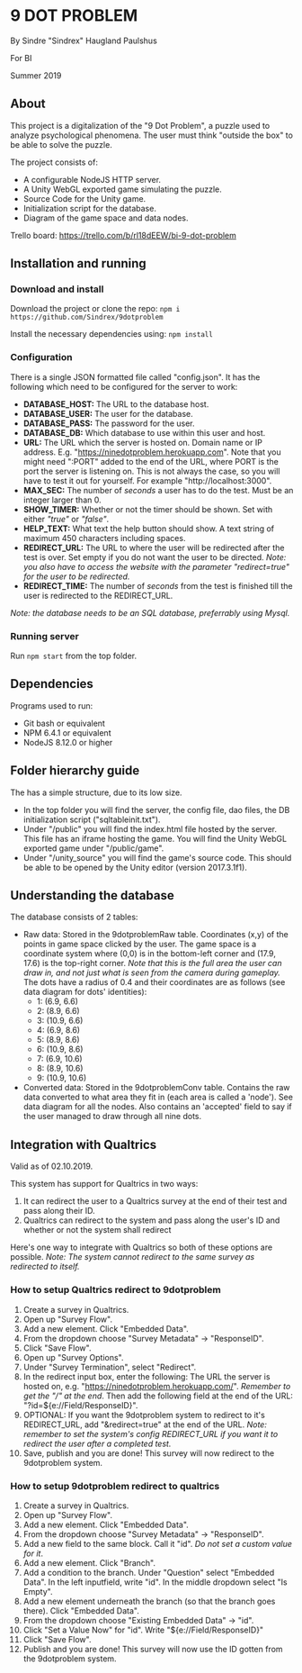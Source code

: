 # 9 DOT PROBLEM
By Sindre "Sindrex" Haugland Paulshus

For BI

Summer 2019

## About
This project is a digitalization of the "9 Dot Problem", a puzzle used to analyze psychological phenomena. The user must think "outside the box" to be able to solve the puzzle.

The project consists of:
 * A configurable NodeJS HTTP server.
 * A Unity WebGL exported game simulating the puzzle.
 * Source Code for the Unity game.
 * Initialization script for the database.
 * Diagram of the game space and data nodes.

Trello board: https://trello.com/b/rl18dEEW/bi-9-dot-problem

## Installation and running
### Download and install
Download the project or clone the repo:
`npm i https://github.com/Sindrex/9dotproblem`  

Install the necessary dependencies using:
`npm install`

### Configuration
There is a single JSON formatted file called "config.json". It has the following which need to be configured for the server to work:
 * **DATABASE_HOST:** The URL to the database host.
 * **DATABASE_USER:** The user for the database.
 * **DATABASE_PASS:** The password for the user.
 * **DATABASE_DB:** Which database to use within this user and host.
 * **URL:** The URL which the server is hosted on. Domain name or IP address. E.g. "https://ninedotproblem.herokuapp.com".
   Note that you might need ":PORT" added to the end of the URL, where PORT is the port the server is listening on. This is not always the case, so you will have to test it out for yourself. For example "http://localhost:3000".
 * **MAX_SEC:** The number of *seconds* a user has to do the test. Must be an integer larger than 0.
 * **SHOW_TIMER:** Whether or not the timer should be shown. Set with either *"true"* or *"false"*.
 * **HELP_TEXT:** What text the help button should show. A text string of maximum 450 characters including spaces.
 * **REDIRECT_URL:** The URL to where the user will be redirected after the test is over. Set empty if you do not want the user to be directed. *Note: you also have to access the website with the parameter "redirect=true" for the user to be redirected.*
 * **REDIRECT_TIME:** The number of *seconds* from the test is finished till the user is redirected to the REDIRECT_URL.

 *Note: the database needs to be an SQL database, preferrably using Mysql.*

### Running server
Run `npm start` from the top folder.

## Dependencies
Programs used to run:
 * Git bash or equivalent
 * NPM 6.4.1 or equivalent
 * NodeJS 8.12.0 or higher

## Folder hierarchy guide
The has a simple structure, due to its low size.
 * In the top folder you will find the server, the config file, dao files, the DB initialization script ("sqltableinit.txt").
 * Under "/public" you will find the index.html file hosted by the server. This file has an iframe hosting the game. You will find the Unity WebGL exported game under "/public/game".
 * Under "/unity_source" you will find the game's source code. This should be able to be opened by the Unity editor (version 2017.3.1f1).

## Understanding the database
The database consists of 2 tables:
 * Raw data: Stored in the 9dotproblemRaw table. Coordinates (x,y) of the points in game space clicked by the user. The game space is a coordinate system where (0,0) is in the bottom-left corner and (17.9, 17.6) is the top-right corner. *Note that this is the full area the user can draw in, and not just what is seen from the camera during gameplay.* The dots have a radius of 0.4 and their coordinates are as follows (see data diagram for dots' identities):
   * 1: (6.9, 6.6)
   * 2: (8.9, 6.6)
   * 3: (10.9, 6.6)
   * 4: (6.9, 8.6)
   * 5: (8.9, 8.6)
   * 6: (10.9, 8.6)
   * 7: (6.9, 10.6)
   * 8: (8.9, 10.6)
   * 9: (10.9, 10.6)
 * Converted data: Stored in the 9dotproblemConv table. Contains the raw data converted to what area they fit in (each area is called a 'node'). See data diagram for all the nodes. Also contains an 'accepted' field to say if the user managed to draw through all nine dots.

## Integration with Qualtrics
Valid as of 02.10.2019.

This system has support for Qualtrics in two ways:
 1. It can redirect the user to a Qualtrics survey at the end of their test and pass along their ID.
 2. Qualtrics can redirect to the system and pass along the user's ID and whether or not the system shall redirect

Here's one way to integrate with Qualtrics so both of these options are possible. *Note: The system cannot redirect to the same survey as redirected to itself.*

### How to setup Qualtrics redirect to 9dotproblem
  1. Create a survey in Qualtrics.
  2. Open up "Survey Flow".
  3. Add a new element. Click "Embedded Data".
  5. From the dropdown choose "Survey Metadata" -> "ResponseID".
  6. Click "Save Flow".
  7. Open up "Survey Options".
  8. Under "Survey Termination", select "Redirect".
  9. In the redirect input box, enter the following: The URL the server is hosted on, e.g. "https://ninedotproblem.herokuapp.com/". *Remember to get the "/" at the end*. Then add the following field at the end of the URL: "?id=${e://Field/ResponseID}".
  10. OPTIONAL: If you want the 9dotproblem system to redirect to it's REDIRECT_URL, add "&redirect=true" at the end of the URL. *Note: remember to set the system's config REDIRECT_URL if you want it to redirect the user after a completed test.*
  11. Save, publish and you are done! This survey will now redirect to the 9dotproblem system.

### How to setup 9dotproblem redirect to qualtrics
  1. Create a survey in Qualtrics.
  2. Open up "Survey Flow".
  3. Add a new element. Click "Embedded Data".
  4. From the dropdown choose "Survey Metadata" -> "ResponseID".
  5. Add a new field to the same block. Call it "id". *Do not set a custom value for it*.
  6. Add a new element. Click "Branch".
  7. Add a condition to the branch. Under "Question" select "Embedded Data". In the left inputfield, write "id". In the middle dropdown select "Is Empty".
  8. Add a new element underneath the branch (so that the branch goes there). Click "Embedded Data".
  9. From the dropdown choose "Existing Embedded Data" -> "id".
  10. Click "Set a Value Now" for "id". Write "${e://Field/ResponseID}"
  11. Click "Save Flow".
  12. Publish and you are done! This survey will now use the ID gotten from the 9dotproblem system.
